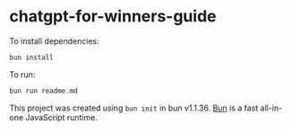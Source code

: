 # chatgpt-for-winners-guide

To install dependencies:

```bash
bun install
```

To run:

```bash
bun run readme.md
```

This project was created using `bun init` in bun v1.1.36. [Bun](https://bun.sh) is a fast all-in-one JavaScript runtime.
